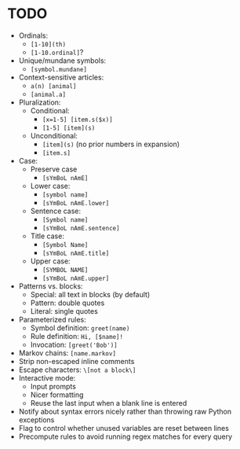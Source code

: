 # TODO

- Ordinals:
	- `[1-10](th)`
	- `[1-10.ordinal]`?
- Unique/mundane symbols:
	- `[symbol.mundane]`
- Context-sensitive articles:
	- `a(n) [animal]`
	- `[animal.a]`
- Pluralization:
	- Conditional:
		- `[x=1-5] [item.s($x)]`
		- `[1-5] [item](s)`
	- Unconditional:
		- `[item](s)` (no prior numbers in expansion)
		- `[item.s]`
- Case:
	- Preserve case
		- `[sYmBoL nAmE]`
	- Lower case:
		- `[symbol name]`
		- `[sYmBoL nAmE.lower]`
	- Sentence case:
		- `[Symbol name]`
		- `[sYmBoL nAmE.sentence]`
	- Title case:
		- `[Symbol Name]`
		- `[sYmBoL nAmE.title]`
	- Upper case:
		- `[SYMBOL NAME]`
		- `[sYmBoL nAmE.upper]`
- Patterns vs. blocks:
	- Special: all text in blocks (by default)
	- Pattern: double quotes
	- Literal: single quotes
- Parameterized rules:
	- Symbol definition: `greet(name)`
	- Rule definition: `Hi, [$name]!`
	- Invocation: `[greet('Bob')]`
- Markov chains: `[name.markov]`
- Strip non-escaped inline comments
- Escape characters: `\[not a block\]`
- Interactive mode:
	- Input prompts
	- Nicer formatting
	- Reuse the last input when a blank line is entered
- Notify about syntax errors nicely rather than throwing raw Python exceptions
- Flag to control whether unused variables are reset between lines
- Precompute rules to avoid running regex matches for every query
